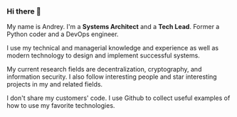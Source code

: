 ### Hi there 👋

My name is Andrey. I'm a **Systems Architect** and a **Tech Lead**. Former a Python coder and a DevOps engineer.

I use my technical and managerial knowledge and experience as well as modern technology to design and implement successful systems.

My current research fields are decentralization, cryptography, and information security. I also follow interesting people and star interesting projects in my and related fields.

I don't share my customers' code. I use Github to collect useful examples of how to use my favorite technologies.

<!--
**ansmirnov/ansmirnov** is a ✨ _special_ ✨ repository because its `README.md` (this file) appears on your GitHub profile.

Here are some ideas to get you started:

- 🔭 I’m currently working on ...
- 🌱 I’m currently learning ...
- 👯 I’m looking to collaborate on ...
- 🤔 I’m looking for help with ...
- 💬 Ask me about ...
- 📫 How to reach me: ...
- 😄 Pronouns: ...
- ⚡ Fun fact: ...
-->
